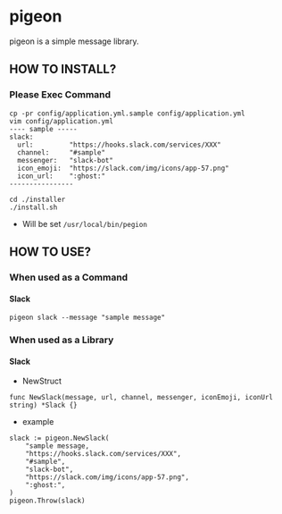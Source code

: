 # pigeon
pigeon is a simple message library.

## HOW TO INSTALL?
### Please Exec Command
```
cp -pr config/application.yml.sample config/application.yml
vim config/application.yml
---- sample -----
slack:
  url:         "https://hooks.slack.com/services/XXX"
  channel:     "#sample"
  messenger:   "slack-bot"
  icon_emoji:  "https://slack.com/img/icons/app-57.png"
  icon_url:    ":ghost:"
----------------

cd ./installer
./install.sh
```

* Will be set `/usr/local/bin/pegion`

## HOW TO USE?
### When used as a Command
#### Slack
```
pigeon slack --message "sample message"
```

### When used as a Library
#### Slack
* NewStruct
```
func NewSlack(message, url, channel, messenger, iconEmoji, iconUrl string) *Slack {}
```

* example
```
slack := pigeon.NewSlack(
	"sample message,
	"https://hooks.slack.com/services/XXX",
	"#sample",
	"slack-bot",
	"https://slack.com/img/icons/app-57.png",
	":ghost:",
)
pigeon.Throw(slack)
```

